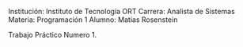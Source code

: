 Institución: Instituto de Tecnología ORT
Carrera: Analista de Sistemas
Materia: Programación 1
Alumno: Matias Rosenstein

Trabajo Práctico Numero 1.
